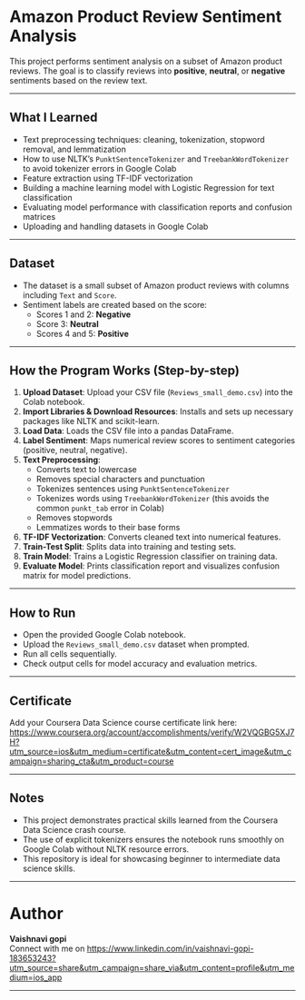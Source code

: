 
  
# Amazon Product Review Sentiment Analysis

This project performs sentiment analysis on a subset of Amazon product reviews. The goal is to classify reviews into **positive**, **neutral**, or **negative** sentiments based on the review text.

---

## What I Learned

- Text preprocessing techniques: cleaning, tokenization, stopword removal, and lemmatization
- How to use NLTK’s `PunktSentenceTokenizer` and `TreebankWordTokenizer` to avoid tokenizer errors in Google Colab
- Feature extraction using TF-IDF vectorization
- Building a machine learning model with Logistic Regression for text classification
- Evaluating model performance with classification reports and confusion matrices
- Uploading and handling datasets in Google Colab

---

## Dataset

- The dataset is a small subset of Amazon product reviews with columns including `Text` and `Score`.
- Sentiment labels are created based on the score:
  - Scores 1 and 2: **Negative**
  - Score 3: **Neutral**
  - Scores 4 and 5: **Positive**

---

## How the Program Works (Step-by-step)

1. **Upload Dataset**: Upload your CSV file (`Reviews_small_demo.csv`) into the Colab notebook.
2. **Import Libraries & Download Resources**: Installs and sets up necessary packages like NLTK and scikit-learn.
3. **Load Data**: Loads the CSV file into a pandas DataFrame.
4. **Label Sentiment**: Maps numerical review scores to sentiment categories (positive, neutral, negative).
5. **Text Preprocessing**:
    - Converts text to lowercase
    - Removes special characters and punctuation
    - Tokenizes sentences using `PunktSentenceTokenizer`
    - Tokenizes words using `TreebankWordTokenizer` (this avoids the common `punkt_tab` error in Colab)
    - Removes stopwords
    - Lemmatizes words to their base forms
6. **TF-IDF Vectorization**: Converts cleaned text into numerical features.
7. **Train-Test Split**: Splits data into training and testing sets.
8. **Train Model**: Trains a Logistic Regression classifier on training data.
9. **Evaluate Model**: Prints classification report and visualizes confusion matrix for model predictions.

---

## How to Run

- Open the provided Google Colab notebook.
- Upload the `Reviews_small_demo.csv` dataset when prompted.
- Run all cells sequentially.
- Check output cells for model accuracy and evaluation metrics.

---

## Certificate

Add your Coursera Data Science course certificate link here:
https://www.coursera.org/account/accomplishments/verify/W2VQGBG5XJ7H?utm_source=ios&utm_medium=certificate&utm_content=cert_image&utm_campaign=sharing_cta&utm_product=course

---

## Notes

- This project demonstrates practical skills learned from the Coursera Data Science crash course.
- The use of explicit tokenizers ensures the notebook runs smoothly on Google Colab without NLTK resource errors.
- This repository is ideal for showcasing beginner to intermediate data science skills.

---

# Author

**Vaishnavi gopi**  
Connect with me on https://www.linkedin.com/in/vaishnavi-gopi-183653243?utm_source=share&utm_campaign=share_via&utm_content=profile&utm_medium=ios_app 

---

